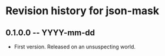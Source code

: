 # Revision history for json-mask

## 0.1.0.0 -- YYYY-mm-dd

* First version. Released on an unsuspecting world.
